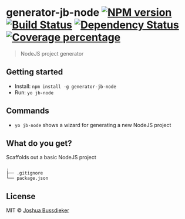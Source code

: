 # generator-jb-node [![NPM version][npm-image]][npm-url] [![Build Status][travis-image]][travis-url] [![Dependency Status][daviddm-image]][daviddm-url] [![Coverage percentage][coveralls-image]][coveralls-url]
> NodeJS project generator

## Getting started

- Install: `npm install -g generator-jb-node`
- Run: `yo jb-node`


## Commands

* `yo jb-node` shows a wizard for generating a new NodeJS project


## What do you get?

Scaffolds out a basic NodeJS project

```
.
├── .gitignore
└── package.json
```

## License

MIT © [Joshua Bussdieker](github.com/jbussdieker)


[npm-image]: https://badge.fury.io/js/generator-jb-node.svg
[npm-url]: https://npmjs.org/package/generator-jb-node
[travis-image]: https://travis-ci.org/jbussdieker/generator-jb-node.svg?branch=master
[travis-url]: https://travis-ci.org/jbussdieker/generator-jb-node
[daviddm-image]: https://david-dm.org/jbussdieker/generator-jb-node.svg?theme=shields.io
[daviddm-url]: https://david-dm.org/jbussdieker/generator-jb-node
[coveralls-image]: https://coveralls.io/repos/jbussdieker/generator-jb-node/badge.svg
[coveralls-url]: https://coveralls.io/r/jbussdieker/generator-jb-node
